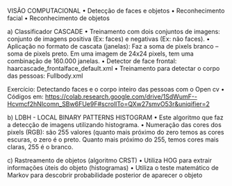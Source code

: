 VISÃO COMPUTACIONAL
•	Detecção de faces e objetos
•	Reconhecimento facial
•	Reconhecimento de objetos

a)	Classificador CASCADE 
•	Treinamento com dois conjuntos de imagens: conjunto de imagens positiva (Ex: faces) e negativas (Ex: não faces).
•	Aplicação no formato de cascata (janelas): Faz a soma de pixels branco – soma de pixels preto. Em uma imagem de 24x24 pixels, tem uma combinação de 160.000 janelas.
•	Detector de face frontal: haarcascade_frontalface_default.xml
•	Treinamento para detectar o corpo das pessoas: Fullbody.xml

Exercício: Detectando faces e o corpo inteiro das pessoas com o Open cv
•	Códigos em: https://colab.research.google.com/drive/1SdWumF--Hcvmcf2hNIcomn_SBw6FUe9F#scrollTo=QXw27smvO53r&uniqifier=2


b)	LDBH - LOCAL BINARY PATTERNS HISTOGRAM
•	Este algoritmo que faz a detecção de imagens utilizando histograma.
•	Numeração das cores dos pixels (RGB): são 255 valores (quanto mais próximo do zero temos as cores escuras, o zero é o preto. Quanto mais próximo do 255, temos cores mais claras, 255 é o branco.

c)	Rastreamento de objetos (algoritmo CRST)
•	Utiliza HOG para extrair informações úteis do objeto (histogramas)
•	 Utiliza o teste matemático de Markov para descobrir probabilidade posterior de aparecer o objeto
